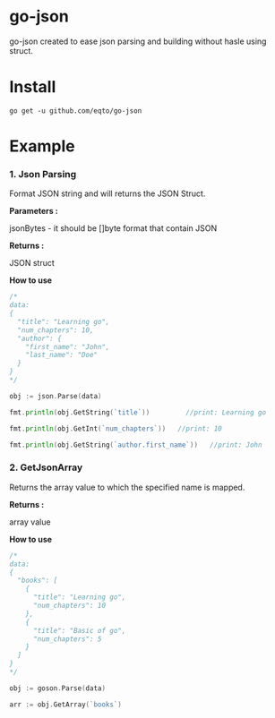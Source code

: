 # go-json
go-json created to ease json parsing and building without hasle using struct.

# Install

```
go get -u github.com/eqto/go-json

```

# Example

### 1. Json Parsing

Format JSON string and will returns the JSON Struct.

**Parameters :**

jsonBytes - it should be []byte format that contain JSON

**Returns :**

JSON struct

**How to use**
```go
/*
data:
{
  "title": "Learning go",
  "num_chapters": 10,
  "author": {
    "first_name": "John",
    "last_name": "Doe"
  }
}
*/

obj := json.Parse(data)

fmt.println(obj.GetString(`title`))         //print: Learning go

fmt.println(obj.GetInt(`num_chapters`))   //print: 10

fmt.println(obj.GetString(`author.first_name`))   //print: John

```

### 2. GetJsonArray

Returns the array value to which the specified name is mapped.

**Returns :**

array value

**How to use**

```go
/*
data:
{
  "books": [
    {
      "title": "Learning go",
      "num_chapters": 10
    },
    {
      "title": "Basic of go",
      "num_chapters": 5
    }
  ]
}
*/

obj := goson.Parse(data)

arr := obj.GetArray(`books`)

```

